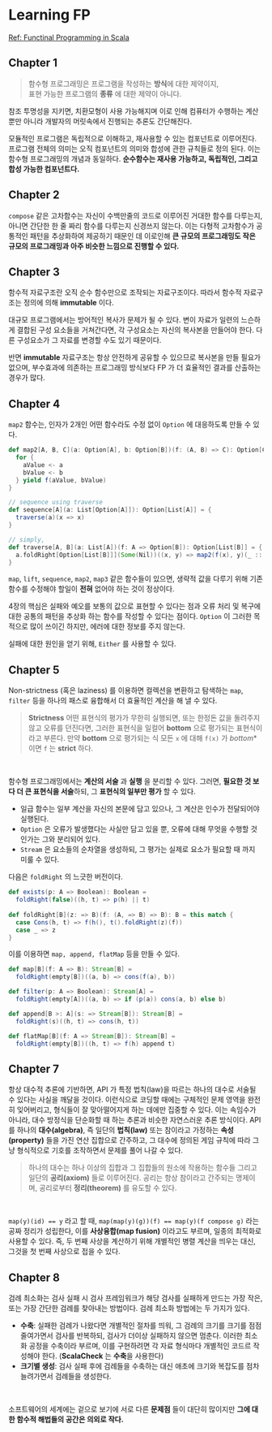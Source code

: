 # Learning FP

[Ref: Functinal Programming in Scala](http://www.amazon.com/Functional-Programming-Scala-Paul-Chiusano/dp/1617290653/ref=sr_1_3?ie=UTF8&qid=1432526049&sr=8-3&keywords=scala)

## Chapter 1

> 함수형 프로그래밍은 프로그램을 작성하는 **방식**에 대한 제약이지,  
표현 가능한 프로그램의 **종류** 에 대한 제약이 아니다.

참조 투명성을 지키면, 치환모형이 사용 가능해지며 이로 인해 컴퓨터가 수행하는 계산뿐만 아니라 
개발자의 머릿속에서 진행되는 추론도 간단해진다. 

모듈적인 프로그램은 독립적으로 이해하고, 재사용할 수 있는 컴포넌트로 이루어진다. 
프로그램 전체의 의미는 오직 컴포넌트의 의미와 합성에 관한 규칙들로 정의 된다. 
이는 함수형 프로그래밍의 개념과 동일하다. **순수함수는 재사용 가능하고, 독립적인, 그리고 합성 가능한 컴포넌트다.** 

## Chapter 2

`compose` 같은 고차함수는 자신이 수백만줄의 코드로 이루어진 거대한 함수를 다루는지, 
아니면 간단한 한 줄 짜리 함수를 다루는지 신경쓰지 않는다. 이는 다형적 고차함수가 공통적인 패턴을 추상화하여 제공하기 때문인
데 이로인해 **큰 규모의 프로그래밍도 작은 규모의 프로그래밍과 아주 비슷한 느낌으로 진행할 수 있다.**

## Chapter 3

함수적 자료구조란 오직 순수 함수만으로 조작되는 자료구조이다. 따라서 함수적 자료구조는 정의에 의해 **immutable** 이다.

대규모 프로그램에서는 방어적인 복사가 문제가 될 수 있다. 변이 자료가 일련의 느슨하게 결합된 구성 요소들을 거쳐간다면, 
각 구성요소는 자신의 복사본을 만들어야 한다. 다른 구성요소가 그 자료를 변경할 수도 있기 때문이다. 

반면 **immutable** 자료구조는 항상 안전하게 공유할 수 있으므로 복사본을 만들 필요가 없으며, 부수효과에 의존하는 
프로그래밍 방식보다 FP 가 더 효율적인 결과를 산출하는 경우가 많다.

## Chapter 4

`map2` 함수는, 인자가 2개인 어떤 함수라도 수정 없이 `Option` 에 대응하도록 만들 수 있다.

```scala
def map2[A, B, C](a: Option[A], b: Option[B])(f: (A, B) => C): Option[C] = {
  for {
    aValue <- a
    bValue <- b
  } yield f(aValue, bValue)
}

// sequence using traverse
def sequence[A](a: List[Option[A]]): Option[List[A]] = {
  traverse(a)(x => x)
}

// simply,
def traverse[A, B](a: List[A])(f: A => Option[B]): Option[List[B]] = {
  a.foldRight[Option[List[B]]](Some(Nil))((x, y) => map2(f(x), y)(_ :: _))
}
```

`map`, `lift`, `sequence`, `map2`, `map3` 같은 함수들이 있으면, 생략적 값을 다루기 위해 기존 함수를 수정해야 할일이 **전혀** 없어야 하는 것이 정상이다.


4장의 핵심은 실패와 예오를 보통의 값으로 표현할 수 있다는 점과 오류 처리 및 복구에 대한 공통의 패턴을 추상화 하는 함수를 작성할 수 있다는 점이다. 
`Option` 이 그러한 목적으로 많이 쓰이긴 하지만, 에러에 대한 정보를 주지 않는다. 

실패에 대한 원인을 얻기 위해, `Either` 를 사용할 수 있다.  

## Chapter 5

Non-strictness (혹은 laziness) 를 이용하면 컬렉션을 변환하고 탐색하는 `map`, `filter` 등을 하나의 패스로 융합해서 더 효율적인 계산을 해 낼 수 있다.
  
> **Strictness**
> 어떤 표현식의 평가가 무한히 실행되면, 또는 한정돈 값을 돌려주지 않고 오류를 던진다면, 그러한 표현식을 일컬어 **bottom** 으로 평가되는 표현식이라고 부른다. 
> 만약 **bottom** 으로 평가되는 식 모든 `x` 에 대해 `f(x)` 가 *bottom** 이면 `f` 는 **strict** 하다. 

<br/>

함수형 프로그래밍에서는 **계산의 서술** 과 **실행** 을 분리할 수 있다. 그러면, **필요한 것 보다 더 큰 표현식을 서술**하되, 그 **표현식의 일부만 평가** 할 수 있다.

- 일급 함수는 일부 계산을 자신의 본문에 담고 있으나, 그 계산은 인수가 전달되어야 실행된다.
- `Option` 은 오류가 발생했다는 사실만 담고 있을 뿐, 오류에 대해 무엇을 수행할 것인가는 그와 분리되어 있다.
- `Stream` 은 요소들의 순차열을 생성하되, 그 평가는 실제로 요소가 필요할 때 까지 미룰 수 있다.

다음은 `foldRight` 의 느긋한 버전이다.

```scala
def exists(p: A => Boolean): Boolean =
  foldRight(false)((h, t) => p(h) || t)
  
def foldRight[B](z: => B)(f: (A, => B) => B): B = this match {
  case Cons(h, t) => f(h(), t().foldRight(z)(f))
  case _ => z
}
```

이를 이용하면 `map, append, flatMap` 등을 만들 수 있다.

```scala
def map[B](f: A => B): Stream[B] =
  foldRight(empty[B])((a, b) => cons(f(a), b))

def filter(p: A => Boolean): Stream[A] =
  foldRight(empty[A])((a, b) => if (p(a)) cons(a, b) else b)

def append[B >: A](s: => Stream[B]): Stream[B] =
  foldRight(s)((h, t) => cons(h, t))

def flatMap[B](f: A => Stream[B]): Stream[B] =
  foldRight(empty[B])((h, t) => f(h) append t)
```

## Chapter 7

항상 대수적 추론에 기반하면, API 가 특정 법칙(law)을 따르는 하나의 대수로 서술될 수 있다는 사실을 깨달을 것이다. 이런식으로 코딩할 때에는 
구체적인 문제 영역을 완전히 잊어버리고, 형식들이 잘 맞아떨어지게 하는 데에만 집중할 수 있다. 이는 속임수가 아니라, 대수 방정식을 단순화할 때 하는 추론과 비슷한 
자연스러운 추론 방식이다. API 를 하나의 **대수(algebra)**, 즉 일단의 **법칙(law)** 또는 참이라고 가정하는 **속성(property)** 들을 가진 연산 집합으로 간주하고, 
그 대수에 정의된 게임 규칙에 따라 그냥 형식적으로 기호를 조작하면서 문제를 풀어 나갈 수 있다.

> 하나의 대수는 하나 이상의 집합과 그 집합들의 원소에 작용하는 함수들 그리고 일단의 **공리(axiom)** 들로 이루어진다. 공리는 
항상 참이라고 간주되는 명제이며, 공리로부터 **정리(theorem)** 를 유도할 수 있다.

<br/>

`map(y)(id) == y` 라고 할 때, `map(map(y)(g))(f) == map(y)(f compose g)` 라는 공짜 정리가 성립한다, 이를 **사상융합(map fusion)** 
이라고도 부르며, 일종의 최적화로 사용할 수 있다. 즉, 두 번째 사상을 계산하기 위해 개별적인 병렬 계산을 띄우는 대신, 그것을 첫 번째 사상으로 접을 수 있다.

## Chapter 8

검례 최소화는 검사 실패 시 검사 프레임워크가 해당 검사를 실패하게 만드는 가장 작은, 또는 가장 간단한 검례를 찾아내는 방법이다. 
검례 최소화 방법에는 두 가지가 있다. 

- **수축**: 실패한 검례가 나왔다면 개별적인 절차를 띄워, 그 검례의 크기를 크기를 점점 줄여가면서 검사를 반복하되, 검사가 더이상 실패하지 않으면 멈춘다. 이러한 최소화 공정을 
수축이라 부르며, 이를 구현하려면 각 자료 형식마다 개별적인 코드르 작성해야 한다. (**ScalaCheck** 는 **수축**을 사용한다) 
- **크기별 생성**: 검사 실패 후에 검례들을 수축하는 대신 애초에 크기와 복잡도를 점차 늘려가면서 검례들을 생성한다.

<br/>

소프트웨어의 세계에는 겉으로 보기에 서로 다른 **문제점** 들이 대단히 많이지만 **그에 대한 함수적 해법들의 공간은 의외로 작다.** 


